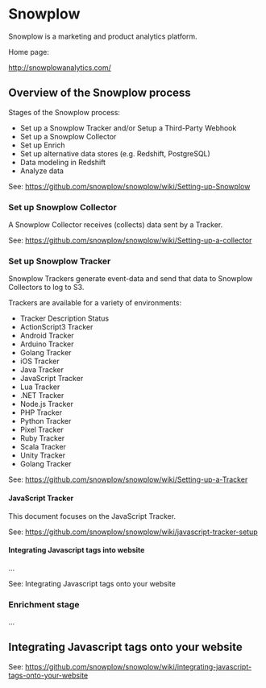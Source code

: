 # Snowplow

Snowplow is a marketing and product analytics platform.

Home page:

http://snowplowanalytics.com/

## Overview of the Snowplow process

Stages of the Snowplow process:

* Set up a Snowplow Tracker and/or Setup a Third-Party Webhook
* Set up a Snowplow Collector
* Set up Enrich
* Set up alternative data stores (e.g. Redshift, PostgreSQL)
* Data modeling in Redshift
* Analyze data

See:
https://github.com/snowplow/snowplow/wiki/Setting-up-Snowplow

### Set up Snowplow Collector

A Snowplow Collector receives (collects) data sent by a Tracker.

See:
https://github.com/snowplow/snowplow/wiki/Setting-up-a-collector

### Set up Snowplow Tracker

Snowplow Trackers generate event-data and send that data to Snowplow Collectors to log to S3.

Trackers are available for a variety of environments:

* Tracker	Description	Status
* ActionScript3 Tracker
* Android Tracker
* Arduino Tracker
* Golang Tracker
* iOS Tracker
* Java Tracker
* JavaScript Tracker
* Lua Tracker
* .NET Tracker
* Node.js Tracker
* PHP Tracker
* Python Tracker
* Pixel Tracker
* Ruby Tracker
* Scala Tracker
* Unity Tracker
* Golang Tracker

See:
https://github.com/snowplow/snowplow/wiki/Setting-up-a-Tracker

#### JavaScript Tracker

This document focuses on the JavaScript Tracker.

See:
https://github.com/snowplow/snowplow/wiki/javascript-tracker-setup

#### Integrating Javascript tags into website

...

See:
Integrating Javascript tags onto your website

### Enrichment stage

...

## Integrating Javascript tags onto your website

See:
https://github.com/snowplow/snowplow/wiki/integrating-javascript-tags-onto-your-website
